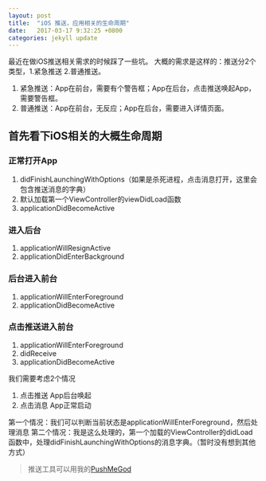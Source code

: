 ```yaml
---
layout: post
title:  "iOS 推送，应用相关的生命周期"
date:   2017-03-17 9:32:25 +0800
categories: jekyll update
---
```

最近在做iOS推送相关需求的时候踩了一些坑。
大概的需求是这样的：推送分2个类型，1.紧急推送 2.普通推送。
1. 紧急推送：App在前台，需要有个警告框；App在后台，点击推送唤起App，需要警告框。
2. 普通推送：App在前台，无反应；App在后台，需要进入详情页面。

## 首先看下iOS相关的大概生命周期
### 正常打开App
1. didFinishLaunchingWithOptions（如果是杀死进程，点击消息打开，这里会包含推送消息的字典）
2. 默认加载第一个ViewController的viewDidLoad函数
3. applicationDidBecomeActive

### 进入后台
1. applicationWillResignActive
2. applicationDidEnterBackground

### 后台进入前台
1. applicationWillEnterForeground
2. applicationDidBecomeActive

### 点击推送进入前台
1. applicationWillEnterForeground
2. didReceive
3. applicationDidBecomeActive

我们需要考虑2个情况
1. 点击推送 App后台唤起
2. 点击消息 App正常启动

第一个情况：我们可以判断当前状态是applicationWillEnterForeground，然后处理消息
第二个情况：我是这么处理的，第一个加载的ViewController的didLoad函数中，处理didFinishLaunchingWithOptions的消息字典。（暂时没有想到其他方式）



> 推送工具可以用我的[PushMeGod](https://github.com/Dcell/PushMeGod)





